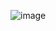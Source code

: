 ![image](https://github.com/berkaydagdelen/TO-DO-LIST/assets/105209972/19939cfd-13ca-4334-bd87-1ab8b3e83e3d)
